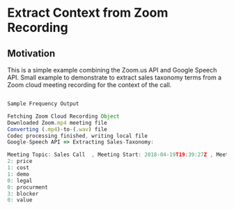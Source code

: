 # Extract Context from Zoom Recording

## Motivation

This is a simple example combining the Zoom.us API and Google Speech API. Small example to demonstrate to
extract sales taxonomy terms from a Zoom cloud meeting recording for the context of the call.


```js

Sample Frequency Output

Fetching Zoom Cloud Recording Object
Downloaded Zoom.mp4 meeting file
Converting (.mp4)-to-(.wav) file
Codec processing finished, writing local file
Google-Speech API => Extracting Sales-Taxonomy:

Meeting Topic: Sales Call  , Meeting Start: 2018-04-19T19:39:27Z , Meeting Duration: 1min(s)
2: price
1: cost
1: demo
0: legal
0: procurment
3: blocker
0: value

```